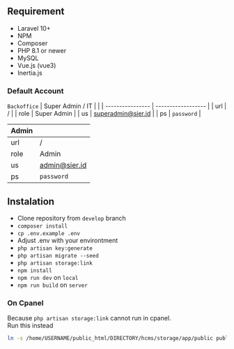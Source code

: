 ## Requirement
-   Laravel 10+
-   NPM
-   Composer
-   PHP 8.1 or newer
-   MySQL
-   Vue.js (vue3)
-   Inertia.js

### Default Account
`Backoffice`
| Super Admin / IT |                    |
| ---------------- | ------------------ |
| url              | /                  |
| role             | Super Admin        |
| us               | superadmin@sier.id |
| ps               | `password`         |

| Admin |               |
| ----- | ------------- |
| url   | /             |
| role  | Admin         |
| us    | admin@sier.id |
| ps    | `password`    |

## Instalation
-   Clone repository from `develop` branch
-   `composer install`
-   `cp .env.example .env`
-   Adjust .env with your environtment
-   `php artisan key:generate`
-   `php artisan migrate --seed`
-   `php artisan storage:link`
-   `npm install`
-   `npm run dev` on `local`
-   `npm run build` on `server`

### On Cpanel
Because `php artisan storage:link` cannot run in cpanel. <br />
Run this instead

```bash
ln -s /home/USERNAME/public_html/DIRECTORY/hcms/storage/app/public public/storage
```

